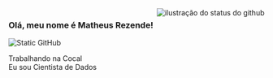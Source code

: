 <img align='right' src="https://github-readme-streak-stats.herokuapp.com/?user=MRezende0&theme=dark&hide_border=false&cache_seconds=2300" alt="ilustração do status do github">

### Olá, meu nome é Matheus Rezende!

<img src="https://img.shields.io/static/v1?label=Overview&message=Matheus Rezende&theme=dark&style=for-the-badge&logo=GitHub" alt="Static GitHub">

<p>Trabalhando na Cocal<br/> Eu sou Cientista de Dados</p>
